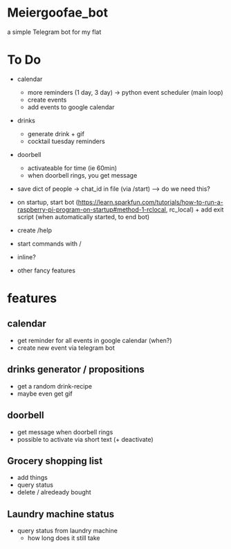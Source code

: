 # Meiergoofae_bot
a simple Telegram bot for my flat

# To Do
- calendar
    - more reminders (1 day, 3 day) -> python event scheduler (main loop)
    - create events 
    - add events to google calendar
- drinks
    - generate drink + gif
    - cocktail tuesday reminders
- doorbell
    - activateable for time (ie 60min)
    - when doorbell rings, you get message

- save dict of people -> chat_id in file (via /start) --> do we need this?
- on startup, start bot (https://learn.sparkfun.com/tutorials/how-to-run-a-raspberry-pi-program-on-startup#method-1-rclocal, rc_local) + add exit script (when automatically started, to end bot)
- create /help 
- start commands with /
- inline?
- other fancy features



# features
## calendar 
- get reminder for all events in google calendar (when?)
- create new event via telegram bot

## drinks generator / propositions
- get a random drink-recipe 
- maybe even get gif

## doorbell
- get message when doorbell rings
- possible to activate via short text (+ deactivate)

## Grocery shopping list
- add things
- query status
- delete / alredeady bought

## Laundry machine status
- query status from laundry machine
    - how long does it still take


